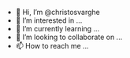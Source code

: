- 👋 Hi, I’m @christosvarghe
- 👀 I’m interested in ...
- 🌱 I’m currently learning ...
- 💞️ I’m looking to collaborate on ...
- 📫 How to reach me ...

<!---
christosvarghe/christosvarghe is a ✨ special ✨ repository because its `README.md` (this file) appears on your GitHub profile.
You can click the Preview link to take a look at your changes.
--->
